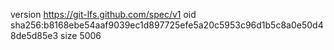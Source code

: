 version https://git-lfs.github.com/spec/v1
oid sha256:b8168ebe54aaf9039ec1d897725efe5a20c5953c96d1b5c8a0e50d48de5d85e3
size 5006
